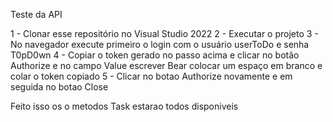 Teste da API

1 - Clonar esse repositório no Visual Studio 2022 
2 - Executar o projeto 
3 - No navegador execute primeiro o login com o usuário userToDo e senha T0pD0wn 
4 - Copiar o token gerado no passo acima e clicar no botão Authorize e no campo Value escrever Bear colocar um espaço em branco e colar o token copiado 
5 - Clicar no botao Authorize novamente e em seguida no botao Close 

Feito isso os o metodos Task estarao todos disponiveis
